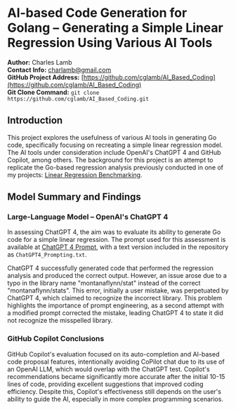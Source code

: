 # AI-based Code Generation for Golang – Generating a Simple Linear Regression Using Various AI Tools

**Author:** Charles Lamb  
**Contact Info:** charlamb@gmail.com  
**GitHub Project Address:** [https://github.com/cglamb/AI_Based_Coding](https://github.com/cglamb/AI_Based_Coding)  
**Git Clone Command:** `git clone https://github.com/cglamb/AI_Based_Coding.git`

## Introduction

This project explores the usefulness of various AI tools in generating Go code, specifically focusing on recreating a simple linear regression model. The AI tools under consideration include OpenAI's ChatGPT 4 and GitHub Copilot, among others. The background for this project is an attempt to replicate the Go-based regression analysis previously conducted in one of my projects: [Linear Regression Benchmarking](https://github.com/cglamb/LinearRegression_Benchmarking).

## Model Summary and Findings

### Large-Language Model – OpenAI's ChatGPT 4

In assessing ChatGPT 4, the aim was to evaluate its ability to generate Go code for a simple linear regression. The prompt used for this assessment is available at [ChatGPT 4 Prompt](https://chat.openai.com/share/f2d02a7f-2cea-4b5d-a9ca-db5b3b7ad335), with a text version included in the repository as `ChatGPT4_Prompting.txt`.

ChatGPT 4 successfully generated code that performed the regression analysis and produced the correct output. However, an issue arose due to a typo in the library name "montanaflynn/stat" instead of the correct "montanaflynn/stats". This error, initially a user mistake, was perpetuated by ChatGPT 4, which claimed to recognize the incorrect library. This problem highlights the importance of prompt engineering, as a second attempt with a modified prompt corrected the mistake, leading ChatGPT 4 to state it did not recognize the misspelled library.

### GitHub Copilot Conclusions

GitHub Copilot's evaluation focused on its auto-completion and AI-based code proposal features, intentionally avoiding CoPilot chat due to its use of an OpenAI LLM, which would overlap with the ChatGPT test. Copilot's recommendations became significantly more accurate after the initial 10-15 lines of code, providing excellent suggestions that improved coding efficiency. Despite this, Copilot's effectiveness still depends on the user's ability to guide the AI, especially in more complex programming scenarios.
